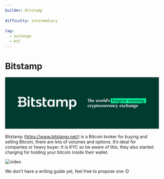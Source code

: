```yaml
---
builder: Bitstamp

difficulty: intermediary

tag:
  - exchange
  - KYC
---
```


# Bitstamp

![cover](assets\cover.jpeg)

Bitstamp (https://www.bitstamp.net/) is a Bitcoin broker for buying and selling Bitcoin, there are lots of volumes and options. It’s ideal for companies or heavy buyer. It is KYC so be aware of this. they also started charging for holding your bitcoin inside their wallet.

![video](https://youtu.be/enL6T9J-LnQ)

We don't have a writing guide yet, feel free to propose one :D

